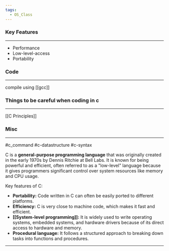 ```yaml
---
tags:
  - OS_Class
---
```

### Key Features
---
- Performance
- Low-level-access
- Portability
### Code
---
compile using [[gcc]]



### Things to be careful when coding in c
---
[[C Principles]]


### Misc
---
#c_command #c-datastructure #c-syntax

C is a **general-purpose programming language** that was originally created in the early 1970s by Dennis Ritchie at Bell Labs. It is known for being powerful and efficient, often referred to as a "low-level" language because it gives programmers significant control over system resources like memory and CPU usage.

Key features of C:

- **Portability:** Code written in C can often be easily ported to different platforms.
- **Efficiency:** C is very close to machine code, which makes it fast and efficient.
- **[[System-level programming]]:** It is widely used to write operating systems, embedded systems, and hardware drivers because of its direct access to hardware and memory.
- **Procedural language:** It follows a structured approach to breaking down tasks into functions and procedures.
---

